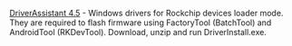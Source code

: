 [DriverAssistant 4.5](https://github.com/Lurker00/DX220-Firmware-Add-on/blob/master/files/DriverAssitant_v4.5.zip?raw=true) - Windows drivers for Rockchip devices loader mode. They are required to flash firmware using FactoryTool (BatchTool) and AndroidTool
 (RKDevTool). Download, unzip and run DriverInstall.exe.
